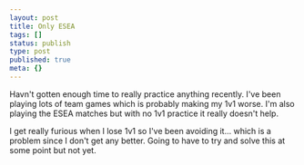 ```yaml
---
layout: post
title: Only ESEA
tags: []
status: publish
type: post
published: true
meta: {}
---
```

<p>Havn't gotten enough time to really practice anything recently. I've been playing lots of team games which is probably making my 1v1 worse. I'm also playing the ESEA matches but with no 1v1 practice it really doesn't help.</p><p>I get really furious when I lose 1v1 so I've been avoiding it... which is a problem since I don't get any better. Going to have to try and solve this at some point but not yet.</p>
